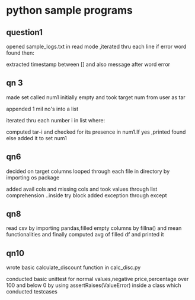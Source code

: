 # python sample programs

## question1
opened sample_logs.txt in read mode ,iterated thru each line
if error word found then:

extracted timestamp between [] and also message after word error

## qn 3
made set called num1 initially empty  and took target num from user as tar

appended 1 mil no's into a list

iterated thru each number i in list where:

computed tar-i and checked for its presence in num1.If yes ,printed found else added it to set num1

## qn6
decided on target columns
looped through each file in directory by importing os package

added avail cols and missing cols and took values through list comprehension ..inside try block
added exception through except

## qn8

read csv by importing pandas,filled empty columns by fillna() and mean functionalities and finally computed avg of filled df and printed it

## qn10
wrote basic calculate_discount function in calc_disc.py

conducted basic unittest for normal values,negative price,percentage over 100 and below 0 by using assertRaises(ValueError) inside a class which conducted testcases






